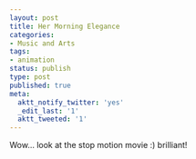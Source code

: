 ```yaml
---
layout: post
title: Her Morning Elegance
categories:
- Music and Arts
tags:
- animation
status: publish
type: post
published: true
meta:
  aktt_notify_twitter: 'yes'
  _edit_last: '1'
  aktt_tweeted: '1'
---
```

Wow... look at the stop motion movie :) brilliant!

<object width="425" height="344"><param name="movie" value="http://www.youtube.com/v/2_HXUhShhmY&amp;hl=en_US&amp;fs=1"></param><param name="allowFullScreen" value="true"></param><param name="allowscriptaccess" value="always"></param><embed src="http://www.youtube.com/v/2_HXUhShhmY&amp;hl=en_US&amp;fs=1" type="application/x-shockwave-flash" allowscriptaccess="always" allowfullscreen="true" width="425" height="344"></embed></object>
